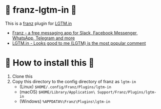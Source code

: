 # :diamond_shape_with_a_dot_inside: franz-lgtm-in :diamond_shape_with_a_dot_inside:
This is a [franz](https://meetfranz.com/) plugin for [LGTM.in](https://lgtm.in/)

- [Franz - a free messaging app for Slack, Facebook Messenger, WhatsApp, Telegram and more](https://meetfranz.com/)
- [LGTM.in - Looks good to me (LGTM) is the most popular comment](https://lgtm.in/)


# :gift: How to install this :gift:

1. Clone this
2. Copy this directory to the config directory of franz as `lgtm-in`
    - (Linux) `$HOME/.config/Franz/Plugins/lgtm-in`
    - (macOS) `$HOME/Library/Application\ Support/Franz/Plugins/lgtm-in`
    - (Windows) `%APPDATA%\Franz\Plugins\lgtm-in`

